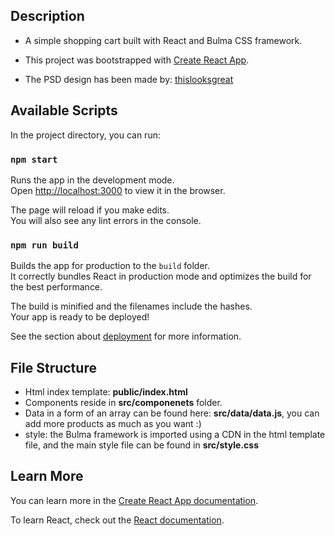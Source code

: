 ## Description

- A simple shopping cart built with React and Bulma CSS framework.  

- This project was bootstrapped with 
[Create React App](https://github.com/facebook/create-react-app).

- The PSD design has been made by: [thislooksgreat](https://thislooksgreat.net)

## Available Scripts

In the project directory, you can run:

### `npm start`

Runs the app in the development mode.<br>
Open [http://localhost:3000](http://localhost:3000) to view it in the browser.

The page will reload if you make edits.<br>
You will also see any lint errors in the console.

### `npm run build`

Builds the app for production to the `build` folder.<br>
It correctly bundles React in production mode and optimizes the build for the best performance.

The build is minified and the filenames include the hashes.<br>
Your app is ready to be deployed!

See the section about [deployment](https://facebook.github.io/create-react-app/docs/deployment) for more information.

## File Structure 
- Html index template: **public/index.html**
- Components reside in **src/componenets** folder. 
- Data in a form of an array can be found here: **src/data/data.js**, you can add more products as much as you want :) 
- style: the Bulma framework is imported using a CDN in the html template file, and the main style file can be found in **src/style.css**


## Learn More
You can learn more in the [Create React App documentation](https://facebook.github.io/create-react-app/docs/getting-started).

To learn React, check out the [React documentation](https://reactjs.org/).
